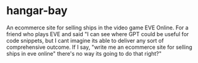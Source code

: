 # hangar-bay
An ecommerce site for selling ships in the video game EVE Online.  For a friend who plays EVE and said "I can see where GPT could be useful for code snippets, but I cant imagine its able to deliver any sort of comprehensive outcome. If I say, "write me an ecommerce site for selling ships in eve online" there's no way its going to do that right?"
